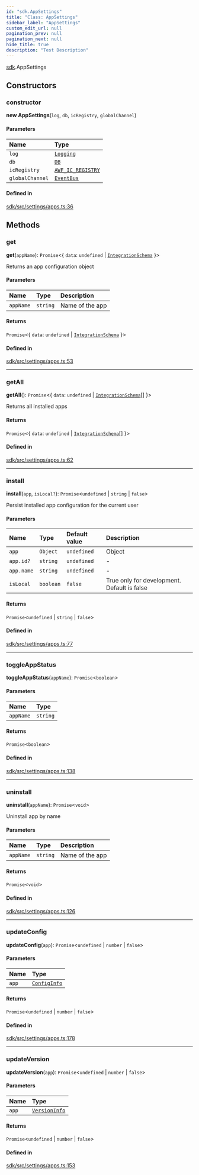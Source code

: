 ```yaml
---
id: "sdk.AppSettings"
title: "Class: AppSettings"
sidebar_label: "AppSettings"
custom_edit_url: null
pagination_prev: null
pagination_next: null
hide_title: true
description: "Test Description"
---
```


[sdk](../namespaces/sdk.md).AppSettings

## Constructors

### constructor

**new AppSettings**(`log`, `db`, `icRegistry`, `globalChannel`)

#### Parameters

| Name | Type |
| :------ | :------ |
| `log` | [`Logging`](sdk.Logging.md) |
| `db` | [`DB`](sdk.DB.md) |
| `icRegistry` | [`AWF_IC_REGISTRY`](sdk.AWF_IC_REGISTRY.md) |
| `globalChannel` | [`EventBus`](sdk.EventBus.md) |

#### Defined in

[sdk/src/settings/apps.ts:36](https://github.com/AKASHAorg/akasha-core/blob/978d02d1/sdk/src/settings/apps.ts#L36)

## Methods

### get

**get**(`appName`): `Promise`<{ `data`: `undefined` \| [`IntegrationSchema`](../interfaces/sdk.IntegrationSchema.md)  }\>

Returns an app configuration object

#### Parameters

| Name | Type | Description |
| :------ | :------ | :------ |
| `appName` | `string` | Name of the app |

#### Returns

`Promise`<{ `data`: `undefined` \| [`IntegrationSchema`](../interfaces/sdk.IntegrationSchema.md)  }\>

#### Defined in

[sdk/src/settings/apps.ts:53](https://github.com/AKASHAorg/akasha-core/blob/978d02d1/sdk/src/settings/apps.ts#L53)

___

### getAll

**getAll**(): `Promise`<{ `data`: `undefined` \| [`IntegrationSchema`](../interfaces/sdk.IntegrationSchema.md)[]  }\>

Returns all installed apps

#### Returns

`Promise`<{ `data`: `undefined` \| [`IntegrationSchema`](../interfaces/sdk.IntegrationSchema.md)[]  }\>

#### Defined in

[sdk/src/settings/apps.ts:62](https://github.com/AKASHAorg/akasha-core/blob/978d02d1/sdk/src/settings/apps.ts#L62)

___

### install

**install**(`app`, `isLocal?`): `Promise`<`undefined` \| `string` \| ``false``\>

Persist installed app configuration for the current user

#### Parameters

| Name | Type | Default value | Description |
| :------ | :------ | :------ | :------ |
| `app` | `Object` | `undefined` | Object |
| `app.id?` | `string` | `undefined` | - |
| `app.name` | `string` | `undefined` | - |
| `isLocal` | `boolean` | `false` | True only for development. Default is false |

#### Returns

`Promise`<`undefined` \| `string` \| ``false``\>

#### Defined in

[sdk/src/settings/apps.ts:77](https://github.com/AKASHAorg/akasha-core/blob/978d02d1/sdk/src/settings/apps.ts#L77)

___

### toggleAppStatus

**toggleAppStatus**(`appName`): `Promise`<`boolean`\>

#### Parameters

| Name | Type |
| :------ | :------ |
| `appName` | `string` |

#### Returns

`Promise`<`boolean`\>

#### Defined in

[sdk/src/settings/apps.ts:138](https://github.com/AKASHAorg/akasha-core/blob/978d02d1/sdk/src/settings/apps.ts#L138)

___

### uninstall

**uninstall**(`appName`): `Promise`<`void`\>

Uninstall app by name

#### Parameters

| Name | Type | Description |
| :------ | :------ | :------ |
| `appName` | `string` | Name of the app |

#### Returns

`Promise`<`void`\>

#### Defined in

[sdk/src/settings/apps.ts:126](https://github.com/AKASHAorg/akasha-core/blob/978d02d1/sdk/src/settings/apps.ts#L126)

___

### updateConfig

**updateConfig**(`app`): `Promise`<`undefined` \| `number` \| ``false``\>

#### Parameters

| Name | Type |
| :------ | :------ |
| `app` | [`ConfigInfo`](../interfaces/sdk.ConfigInfo.md) |

#### Returns

`Promise`<`undefined` \| `number` \| ``false``\>

#### Defined in

[sdk/src/settings/apps.ts:178](https://github.com/AKASHAorg/akasha-core/blob/978d02d1/sdk/src/settings/apps.ts#L178)

___

### updateVersion

**updateVersion**(`app`): `Promise`<`undefined` \| `number` \| ``false``\>

#### Parameters

| Name | Type |
| :------ | :------ |
| `app` | [`VersionInfo`](../interfaces/sdk.VersionInfo.md) |

#### Returns

`Promise`<`undefined` \| `number` \| ``false``\>

#### Defined in

[sdk/src/settings/apps.ts:153](https://github.com/AKASHAorg/akasha-core/blob/978d02d1/sdk/src/settings/apps.ts#L153)
